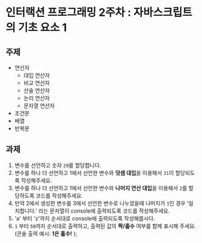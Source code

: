 # 인터랙션 프로그래밍 2주차 : 자바스크립트의 기초 요소 1

## 주제

- 연산자
  - 대입 연산자
  - 비교 연산자
  - 산술 연산자
  - 논리 연산자
  - 문자열 연산자
- 조건문
- 배열
- 반복문

## 과제

1. 변수를 선언하고 숫자 `29`를 할당합니다.
2. 변수를 하나 더 선언하고 1에서 선언한 변수와 **덧셈 대입**을 이용해서 `31`이 할당되도록 작성해주세요.
3. 변수를 하나 더 선언하고 1에서 선언한 변수와 **나머지 연산 대입**을 이용해서 `2`를 할당하도록 코드를 작성해주세요.
4. 만약 2에서 생성한 변수를 3에서 선언한 변수로 나누었을때 나머지가 `1`인 경우 '일치합니다.' 라는 문자열이 console에 출력되도록 코드를 작성해주세요.
5. 'a' 부터 'z'까지 순서대로 console에 출력되도록 작성해봅시다.
6. `1` 부터 `50`까지 순서대로 출력하고, 출력된 값의 **짝/홀수** 여부를 함께 표시해 주세요. (콘솔 출력 예시: **1은 홀수!** );
